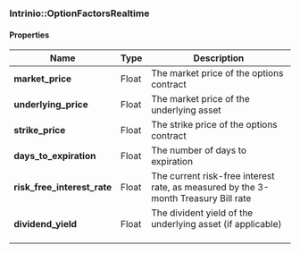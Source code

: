 

[//]: # (CLASS:Intrinio::OptionFactorsRealtime)

[//]: # (KIND:object)

### Intrinio::OptionFactorsRealtime

#### Properties

[//]: # (START_DEFINITION)

Name | Type | Description
------------ | ------------- | -------------
**market_price** | Float | The market price of the options contract &nbsp;
**underlying_price** | Float | The market price of the underlying asset &nbsp;
**strike_price** | Float | The strike price of the options contract &nbsp;
**days_to_expiration** | Float | The number of days to expiration &nbsp;
**risk_free_interest_rate** | Float | The current risk-free interest rate, as measured by the 3-month Treasury Bill rate &nbsp;
**dividend_yield** | Float | The divident yield of the underlying asset (if applicable) &nbsp;

[//]: # (END_DEFINITION)



